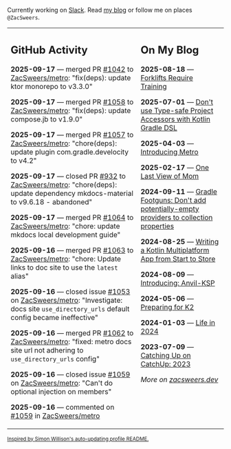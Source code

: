 Currently working on [Slack](https://slack.com/). Read [my blog](https://zacsweers.dev/) or follow me on places `@ZacSweers`.

<table><tr><td valign="top" width="60%">

## GitHub Activity
<!-- githubActivity starts -->
**2025-09-17** — merged PR [#1042](https://github.com/ZacSweers/metro/pull/1042) to [ZacSweers/metro](https://github.com/ZacSweers/metro): "fix(deps): update ktor monorepo to v3.3.0"

**2025-09-17** — merged PR [#1058](https://github.com/ZacSweers/metro/pull/1058) to [ZacSweers/metro](https://github.com/ZacSweers/metro): "fix(deps): update compose.jb to v1.9.0"

**2025-09-17** — merged PR [#1057](https://github.com/ZacSweers/metro/pull/1057) to [ZacSweers/metro](https://github.com/ZacSweers/metro): "chore(deps): update plugin com.gradle.develocity to v4.2"

**2025-09-17** — closed PR [#932](https://github.com/ZacSweers/metro/pull/932) to [ZacSweers/metro](https://github.com/ZacSweers/metro): "chore(deps): update dependency mkdocs-material to v9.6.18 - abandoned"

**2025-09-17** — merged PR [#1064](https://github.com/ZacSweers/metro/pull/1064) to [ZacSweers/metro](https://github.com/ZacSweers/metro): "chore: update mkdocs local development guide"

**2025-09-16** — merged PR [#1063](https://github.com/ZacSweers/metro/pull/1063) to [ZacSweers/metro](https://github.com/ZacSweers/metro): "chore: Update links to doc site to use the `latest` alias"

**2025-09-16** — closed issue [#1053](https://github.com/ZacSweers/metro/issues/1053) on [ZacSweers/metro](https://github.com/ZacSweers/metro): "Investigate: docs site `use_directory_urls` default config became ineffective"

**2025-09-16** — merged PR [#1062](https://github.com/ZacSweers/metro/pull/1062) to [ZacSweers/metro](https://github.com/ZacSweers/metro): "fixed: metro docs site url not adhering to `use_directory_urls` config"

**2025-09-16** — closed issue [#1059](https://github.com/ZacSweers/metro/issues/1059) on [ZacSweers/metro](https://github.com/ZacSweers/metro): "Can't do optional injection on members"

**2025-09-16** — commented on [#1059](https://github.com/ZacSweers/metro/issues/1059#issuecomment-3300920201) in [ZacSweers/metro](https://github.com/ZacSweers/metro)
<!-- githubActivity ends -->
</td><td valign="top" width="40%">

## On My Blog
<!-- blog starts -->
**2025-08-18** — [Forklifts Require Training](https://www.zacsweers.dev/forklifts-require-training/)

**2025-07-01** — [Don't use Type-safe Project Accessors with Kotlin Gradle DSL](https://www.zacsweers.dev/dont-use-type-safe-project-accessors-with-kotlin-gradle-dsl/)

**2025-04-03** — [Introducing Metro](https://www.zacsweers.dev/introducing-metro/)

**2025-02-17** — [One Last View of Mom](https://www.zacsweers.dev/one-last-view-of-mom/)

**2024-09-11** — [Gradle Footguns: Don't add potentially-empty providers to collection properties](https://www.zacsweers.dev/gradle-footgun-adding-empty-providers-to-collection-properties/)

**2024-08-25** — [Writing a Kotlin Multiplatform App from Start to Store](https://www.zacsweers.dev/writing-a-kotlin-multiplatform-app-from-start-to-store/)

**2024-08-09** — [Introducing: Anvil-KSP](https://www.zacsweers.dev/introducing-anvil-ksp/)

**2024-05-06** — [Preparing for K2](https://www.zacsweers.dev/preparing-for-k2/)

**2024-01-03** — [Life in 2024](https://www.zacsweers.dev/life-in-2024/)

**2023-07-09** — [Catching Up on CatchUp: 2023](https://www.zacsweers.dev/catching-up-on-catchup-2023/)
<!-- blog ends -->
_More on [zacsweers.dev](https://zacsweers.dev/)_
</td></tr></table>

<sub><a href="https://simonwillison.net/2020/Jul/10/self-updating-profile-readme/">Inspired by Simon Willison's auto-updating profile README.</a></sub>